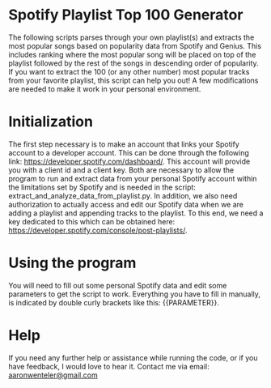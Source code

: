 # Spotify Playlist Top 100 Generator 
The following scripts parses through your own playlist(s) and extracts the most popular songs based on popularity data from Spotify and Genius. This includes ranking where the most popular song will be placed on top of the playlist followed by the rest of the songs in descending order of popularity. If you want to extract the 100 (or any other number) most popular tracks from your favorite playlist, this script can help you out! A few modifications are needed to make it work in your personal environment.

# Initialization 
The first step necessary is to make an account that links your Spotify account to a developer account. This can be done through the following link: https://developer.spotify.com/dashboard/. This account will provide you with a client id and a client key. Both are necessary to allow the program to run and extract data from your personal Spotify account within the limitations set by Spotify and is needed in the script: extract_and_analyze_data_from_playlist.py. In addition, we also need authorization to actually access and edit our Spotify data when we are adding a playlist and appending tracks to the playlist. To this end, we need a key dedicated to this which can be obtained here: https://developer.spotify.com/console/post-playlists/. 

# Using the program
You will need to fill out some personal Spotify data and edit some parameters to get the script to work. Everything you have to fill in manually, is indicated by double curly brackets like this: {{PARAMETER}}. 

# Help
If you need any further help or assistance while running the code, or if you have feedback, I would love to hear it. Contact me via email: aaronwenteler@gmail.com
